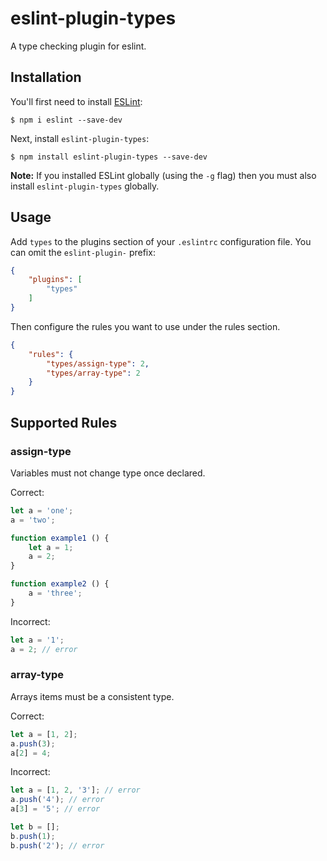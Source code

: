 # eslint-plugin-types

A type checking plugin for eslint.

## Installation

You'll first need to install [ESLint](http://eslint.org):

```
$ npm i eslint --save-dev
```

Next, install `eslint-plugin-types`:

```
$ npm install eslint-plugin-types --save-dev
```

**Note:** If you installed ESLint globally (using the `-g` flag) then you must also install `eslint-plugin-types` globally.

## Usage

Add `types` to the plugins section of your `.eslintrc` configuration file. You can omit the `eslint-plugin-` prefix:

```json
{
    "plugins": [
        "types"
    ]
}
```


Then configure the rules you want to use under the rules section.

```json
{
    "rules": {
        "types/assign-type": 2,
        "types/array-type": 2
    }
}
```

## Supported Rules

### assign-type
Variables must not change type once declared.

Correct:
```javascript
let a = 'one';
a = 'two';

function example1 () {
    let a = 1;
    a = 2;
}

function example2 () {
    a = 'three';
}
```

Incorrect:
```javascript
let a = '1';
a = 2; // error
```

### array-type
Arrays items must be a consistent type.

Correct:
```javascript
let a = [1, 2];
a.push(3);
a[2] = 4;
```

Incorrect:
```javascript
let a = [1, 2, '3']; // error
a.push('4'); // error
a[3] = '5'; // error

let b = [];
b.push(1);
b.push('2'); // error
```





